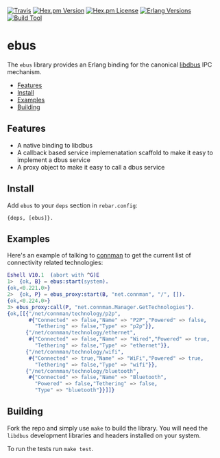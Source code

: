 [![Travis][travis badge]][travis]
[![Hex.pm Version][hex version badge]][hex]
[![Hex.pm License][hex license badge]][hex]
[![Erlang Versions][erlang version badge]][erlang]
[![Build Tool][build tool]][rebar]

# ebus


The `ebus` library provides an Erlang binding for the canonical
[libdbus](https://cgit.freedesktop.org/dbus/dbus/) IPC mechanism.


  * [Features](#features)
  * [Install](#install)
  * [Examples](#examples)
  * [Building](#building)


## Features

  * A native binding to libdbus
  * A callback based service implemenatation scaffold to make it easy
    to implement a dbus service
  * A proxy object to make it easy to call a dbus service

## Install

Add `ebus` to your `deps` section in `rebar.config`:

``` shell
{deps, [ebus]}.
```

## Examples

Here's an example of talking to [connman] to get the current list of
connectivity related technologies:

```erlang
Eshell V10.1  (abort with ^G)E
1>  {ok, B} = ebus:start(system).
{ok,<0.221.0>}
2>  {ok, P} = ebus_proxy:start(B, "net.connman", "/", []).
{ok,<0.224.0>}
3> ebus_proxy:call(P, "net.connman.Manager.GetTechnologies").
{ok,[[{"/net/connman/technology/p2p",
       #{"Connected" => false,"Name" => "P2P","Powered" => false,
         "Tethering" => false,"Type" => "p2p"}},
      {"/net/connman/technology/ethernet",
       #{"Connected" => false,"Name" => "Wired","Powered" => true,
         "Tethering" => false,"Type" => "ethernet"}},
      {"/net/connman/technology/wifi",
       #{"Connected" => true,"Name" => "WiFi","Powered" => true,
         "Tethering" => false,"Type" => "wifi"}},
      {"/net/connman/technology/bluetooth",
       #{"Connected" => false,"Name" => "Bluetooth",
         "Powered" => false,"Tethering" => false,
         "Type" => "bluetooth"}}]]}
```

## Building

Fork the repo and simply use `make` to build the library. You will
need the `libdbus` development libraries and headers installed on your
system.

To run the tests run `make test`.


<!-- Badges -->
[travis]: https://travis-ci.org/helium/ebus
[travis badge]: https://img.shields.io/travis/helium/ebus/master.svg?style=flat-square
[hex]: https://hex.pm/packages/ebus
[hex version badge]: https://img.shields.io/hexpm/v/ebus.svg?style=flat-square
[hex license badge]: https://img.shields.io/hexpm/l/ebus.svg?style=flat-square
[erlang version badge]: https://img.shields.io/badge/erlang-21.1-blue.svg?style=flat-square
[build tool]: https://img.shields.io/badge/build%20tool-rebar3-orange.svg?style=flat-square

<!-- Links -->
[connman]: https://01.org/connman
[rebar]: http://rebar3.org
[erlang]: http://erlang.org

